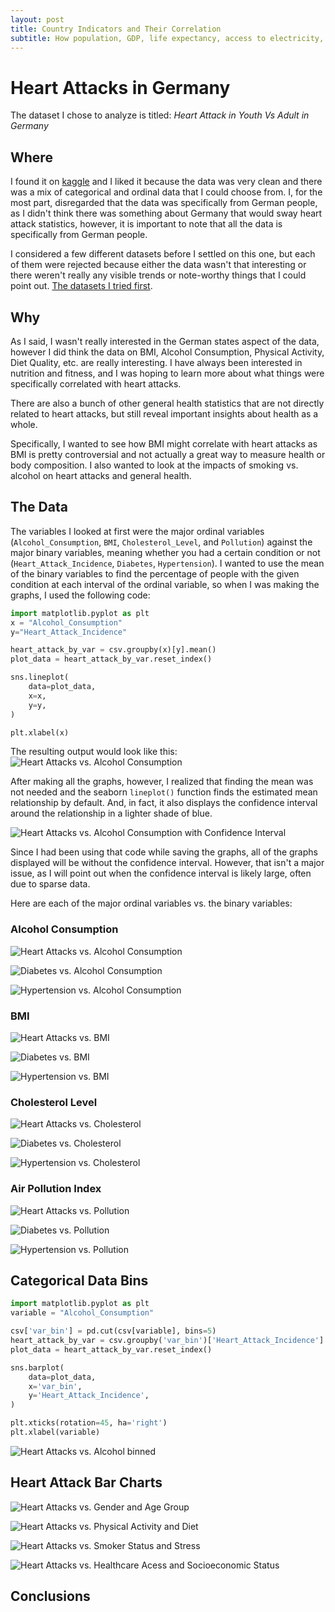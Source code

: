 ```yaml
---
layout: post
title: Country Indicators and Their Correlation
subtitle: How population, GDP, life expectancy, access to electricity, and literacy rates across the world's countries relate 
---
```


# Heart Attacks in Germany

The dataset I chose to analyze is titled: _Heart Attack in Youth Vs Adult in Germany_

## Where

I found it on [kaggle](https://www.kaggle.com/datasets/ankushpanday1/heart-attack-in-youth-vs-adult-in-germany) and I liked it because the data was very clean and there was a mix of categorical and ordinal data that I could choose from. I, for the most part, disregarded that the data was specifically from German people, as I didn't think there was something about Germany that would sway heart attack statistics, however, it is important to note that all the data is specifically from German people.

I considered a few different datasets before I settled on this one, but each of them were rejected because either the data wasn't that interesting or there weren't really any visible trends or note-worthy things that I could point out. <a href="../assets/past-datasets.zip" download>The datasets I tried first</a>.

## Why

As I said, I wasn't really interested in the German states aspect of the data, however I did think the data on BMI, Alcohol Consumption, Physical Activity, Diet Quality, etc. are really interesting. I have always been interested in nutrition and fitness, and I was hoping to learn more about what things were specifically correlated with heart attacks.

There are also a bunch of other general health statistics that are not directly related to heart attacks, but still reveal important insights about health as a whole.

Specifically, I wanted to see how BMI might correlate with heart attacks as BMI is pretty controversial and not actually a great way to measure health or body composition. I also wanted to look at the impacts of smoking vs. alcohol on heart attacks and general health. 

## The Data

The variables I looked at first were the major ordinal variables (`Alcohol_Consumption`, `BMI`, `Cholesterol_Level`, and `Pollution`) against the major binary variables, meaning whether you had a certain condition or not (`Heart_Attack_Incidence`, `Diabetes`, `Hypertension`). I wanted to use the mean of the binary variables to find the percentage of people with the given condition at each interval of the ordinal variable, so when I was making the graphs, I used the following code:

```python
import matplotlib.pyplot as plt
x = "Alcohol_Consumption"
y="Heart_Attack_Incidence"

heart_attack_by_var = csv.groupby(x)[y].mean()
plot_data = heart_attack_by_var.reset_index()

sns.lineplot(
    data=plot_data,
    x=x,
    y=y,
)

plt.xlabel(x)
```
The resulting output would look like this: ![Heart Attacks vs. Alcohol Consumption](../assets/img/heart-alcohol.png)

After making all the graphs, however, I realized that finding the mean was not needed and the seaborn `lineplot()` function finds the estimated mean relationship by default. And, in fact, it also displays the confidence interval around the relationship in a lighter shade of blue. 

![Heart Attacks vs. Alcohol Consumption with Confidence Interval](../assets/img/confidence-bar-heart-alcohol.png)

Since I had been using that code while saving the graphs, all of the graphs displayed will be without the confidence interval. However, that isn't a major issue, as I will point out when the confidence interval is likely large, often due to sparse data.

Here are each of the major ordinal variables vs. the binary variables:

### Alcohol Consumption

![Heart Attacks vs. Alcohol Consumption](../assets/img/heart-alcohol.png)

![Diabetes vs. Alcohol Consumption](../assets/img/diabetes-alcohol.png)

![Hypertension vs. Alcohol Consumption](../assets/img/hypertension-alcohol.png)

### BMI

![Heart Attacks vs. BMI](../assets/img/heart-bmi.png)

![Diabetes vs. BMI](../assets/img/diabetes-bmi.png)

![Hypertension vs. BMI](../assets/img/hypertension-bmi.png)

### Cholesterol Level

![Heart Attacks vs. Cholesterol](../assets/img/heart-cholesterol.png)

![Diabetes vs. Cholesterol](../assets/img/diabetes-cholesterol.png)

![Hypertension vs. Cholesterol](../assets/img/hypertension-cholesterol.png)

### Air Pollution Index

![Heart Attacks vs. Pollution](../assets/img/heart-pollution.png)

![Diabetes vs. Pollution](../assets/img/diabetes-pollution.png)

![Hypertension vs. Pollution](../assets/img/hypertension-pollution.png)

## Categorical Data Bins

```python
import matplotlib.pyplot as plt
variable = "Alcohol_Consumption"

csv['var_bin'] = pd.cut(csv[variable], bins=5)
heart_attack_by_var = csv.groupby('var_bin')['Heart_Attack_Incidence'].mean()
plot_data = heart_attack_by_var.reset_index()

sns.barplot(
    data=plot_data,
    x='var_bin',
    y='Heart_Attack_Incidence',
)

plt.xticks(rotation=45, ha='right')
plt.xlabel(variable)
```

![Heart Attacks vs. Alcohol binned](../assets/img/bar-heart-alcohol.png)

## Heart Attack Bar Charts

![Heart Attacks vs. Gender and Age Group](../assets/img/bar-heart-age-gender.png)

![Heart Attacks vs. Physical Activity and Diet](../assets/img/bar-heart-activity-diet.png)

![Heart Attacks vs. Smoker Status and Stress](../assets/img/bar-heart-smoker-stress.png)

![Heart Attacks vs. Healthcare Acess and Socioeconomic Status](../assets/img/bar-heart-healthcare-socioeconomic.png)

## Conclusions

